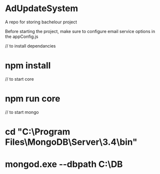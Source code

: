 # AdUpdateSystem
A repo for storing bachelour project

Before starting the project, make sure to configure email service options in the appConfig.js

// to install dependancies
# npm install

// to start core
# npm run core

// to start mongo
# cd "C:\Program Files\MongoDB\Server\3.4\bin\"
# mongod.exe --dbpath C:\DB
